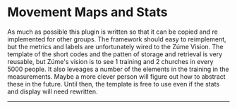 # Movement Maps and Stats

As much as possible this plugin is written so that it can be copied and re implemented for other groups.
The framework should easy to reimplement, but the metrics and labels are unfortunately wired to the
Zúme Vision. The template of the short codes and the patten of storage and retrieval is very reusable, but
Zúme's vision is to see 1 training and 2 churches in every 5000 people. It also leveages a number of the
elements in the training in the measurements. Maybe a more clever person will figure out how to abstract these
in the future. Until then, the template is free to use even if the stats and display will need rewritten.

---



